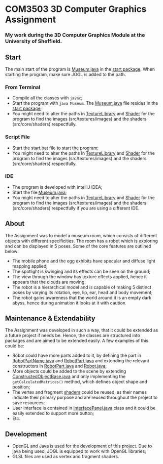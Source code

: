 # COM3503 3D Computer Graphics Assignment

### My work during the 3D Computer Graphics Module at the University of Sheffield.

## Start
The main start of the program is [Museum.java](src/start/Museum.java) in the [start package](src/start).
When starting the program, make sure JOGL is added to the path.

### From Terminal
- Compile all the classes with `javac`;
- Start the program with `java Museum`. The [Museum.java](src/start/Museum.java) file resides 
  in the [start package](src/start);
- You might need to alter the paths in [TextureLibrary](src/textures/TextureLibrary.java) and
  [Shader](src/core/structure/Shader.java) for the program to find the images (src/textures/images)
  and the shaders (src/core/shaders) respectfully.

### Script File
- Start the [start.bat](src/start.bat) file to start the program;
- You might need to alter the paths in [TextureLibrary](src/textures/TextureLibrary.java) and
  [Shader](src/core/structure/Shader.java) for the program to find the images (src/textures/images)
  and the shaders (src/core/shaders) respectfully.
  
### IDE
- The program is developed with IntelliJ IDEA;
- Start the file [Museum.java](src/start/Museum.java);
- You might need to alter the paths in [TextureLibrary](src/textures/TextureLibrary.java) and
  [Shader](src/core/structure/Shader.java) for the program to find the images (src/textures/images)
  and the shaders (src/core/shaders) respectfully if you are using a different IDE.

## About
The Assignment was to model a museum room, which consists of different objects with different
specificities. The room has a robot which is exploring and can be displayed in 5 poses.
Some of the core features are outlined below:
- The mobile phone and the egg exhibits have specular and diffuse light mapping applied;
- The spotlight is swinging and its effects can be seen on the ground;
- The view through the window has texture effects applied, hence it appears that the 
  clouds are moving;
- The robot is a hierarchical model and is capable of making 5 distinct poses by varying its 
  rotation, eye, lip, ear, head and body movement;
- The robot gains awareness that the world around it is an empty dark abyss, hence during animation
it looks at it with caution.

## Maintenance & Extendability

The Assignment was developed in such a way, that it could be extended as a future project if needs be.
Hence, the classes are structured into packages and are aimed to be extended easily. A few examples of
this could be:
- Robot could have more parts added to it, by defining the part in [RobotPartName.java](src/core/objects/constructed/robot/RobotPartName.java)
  and [RobotPart.java](src/core/objects/constructed/robot/RobotPart.java) and extending the relevant constructors in
  [RobotPart.java](src/core/objects/constructed/robot/RobotPart.java) and [Robot.java](src/core/objects/constructed/robot/Robot.java);
- More objects could be added to the scene by extending [ConstructedObjectBase.java](src/core/objects/base/ConstructedObjectBase.java)
  and only implementing the `getCalculatedMatrices()` method, which defines object shape and position;
- The vertex and fragment [shaders](src/core/shaders) could be reused, as their names indicate their primary purpose 
  and are reused throughout the project to save resources;
- User Interface is contained in [InterfacePanel.java](src/ui/InterfacePanel.java) class and it could be easily
  extended to support more button;
- Etc.  
  
## Development
- OpenGL and Java is used for the development of this project. Due to java being used, JOGL is
equipped to work with OpenGL libraries;
- GLSL files are used as vertex and fragment shaders.
